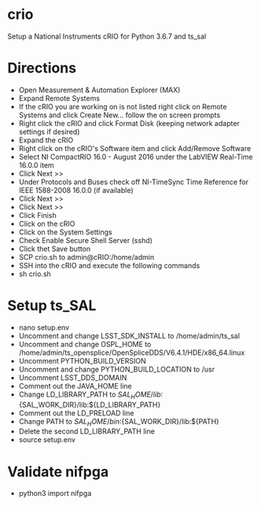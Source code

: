 # crio
Setup a National Instruments cRIO for Python 3.6.7 and ts_sal

# Directions
- Open Measurement & Automation Explorer (MAX)
- Expand Remote Systems
- If the cRIO you are working on is not listed right click on Remote Systems and click Create New... follow the on screen prompts
- Right click the cRIO and click Format Disk (keeping network adapter settings if desired)
- Expand the cRIO
- Right click on the cRIO's Software item and click Add/Remove Software
- Select NI CompactRIO 16.0 - August 2016 under the LabVIEW Real-Time 16.0.0 item
- Click Next >>
- Under Protocols and Buses check off NI-TimeSync Time Reference for IEEE 1588-2008 16.0.0 (if available)
- Click Next >>
- Click Next >>
- Click Finish
- Click on the cRIO
- Click on the System Settings
- Check Enable Secure Shell Server (sshd)
- Click thet Save button
- SCP crio.sh to admin@cRIO:/home/admin
- SSH into the cRIO and execute the following commands
- sh crio.sh

# Setup ts_SAL
- nano setup.env
-    Uncomment and change LSST_SDK_INSTALL to /home/admin/ts_sal
-    Uncomment and change OSPL_HOME to /home/admin/ts_opensplice/OpenSpliceDDS/V6.4.1/HDE/x86_64.linux
-    Uncomment PYTHON_BUILD_VERSION
-    Uncomment and change PYTHON_BUILD_LOCATION to /usr
-    Uncomment LSST_DDS_DOMAIN
-    Comment out the JAVA_HOME line
-    Change LD_LIBRARY_PATH to ${SAL_HOME}/lib:${SAL_WORK_DIR}/lib:${LD_LIBRARY_PATH}
-    Comment out the LD_PRELOAD line
-    Change PATH to ${SAL_HOME}/bin:${SAL_WORK_DIR}/lib:${PATH}
-    Delete the second LD_LIBRARY_PATH line
- source setup.env

# Validate nifpga
- python3
    import nifpga
